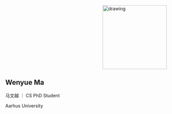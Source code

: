 

<!-- ![Drag Racing](pic/slef.jpg) -->
<img align="right"  src="pic/slef.jpg" alt="drawing" width="200"/>
<br clear="right"/>

## Wenyue Ma
马文越 ｜ CS PhD Student

Aarhus University

